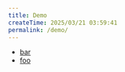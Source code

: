```yaml
---
title: Demo
createTime: 2025/03/21 03:59:41
permalink: /demo/
---
```


- [bar](./bar.md)
- [foo](./foo.md)
